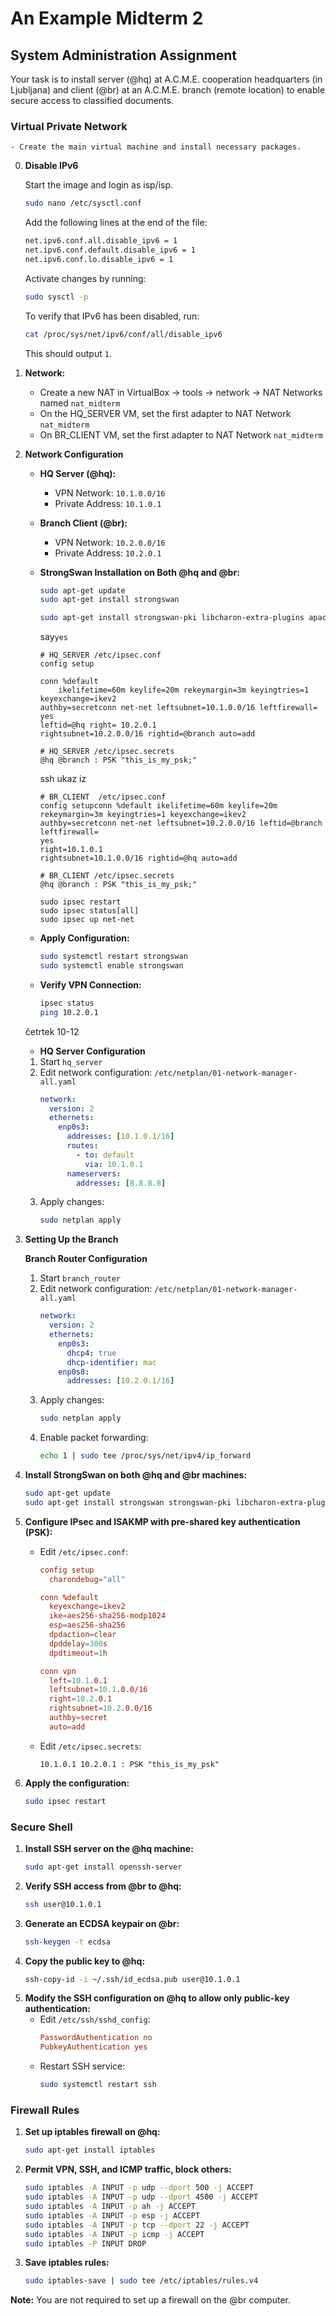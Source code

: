 

# An Example Midterm 2

## System Administration Assignment

Your task is to install server (@hq) at A.C.M.E. cooperation headquarters (in Ljubljana) and client (@br) at an A.C.M.E. branch (remote location) to enable secure access to classified documents.

### Virtual Private Network
    - Create the main virtual machine and install necessary packages. 

0. **Disable IPv6**

    Start the image and login as isp/isp.

    ```sh
    sudo nano /etc/sysctl.conf
    ```

    Add the following lines at the end of the file:
    ```sh
    net.ipv6.conf.all.disable_ipv6 = 1
    net.ipv6.conf.default.disable_ipv6 = 1
    net.ipv6.conf.lo.disable_ipv6 = 1
    ```

    Activate changes by running:
    ```sh
    sudo sysctl -p
    ```

    To verify that IPv6 has been disabled, run:
    ```sh
    cat /proc/sys/net/ipv6/conf/all/disable_ipv6
    ```
    This should output `1`.

1. **Network:**
    - Create a new NAT in VirtualBox -> tools -> network -> NAT Networks named `nat_midterm`
    - On the HQ_SERVER VM, set the first adapter to NAT Network `nat_midterm` 
    - On BR_CLIENT VM, set the first adapter to NAT Network  `nat_midterm`


2. **Network Configuration**


    
    - **HQ Server (@hq):**
        - VPN Network: `10.1.0.0/16`
        - Private Address: `10.1.0.1`
    
    - **Branch Client (@br):**
        - VPN Network: `10.2.0.0/16`
        - Private Address: `10.2.0.1`
    
    - **StrongSwan Installation on Both @hq and @br:**
        ```sh
        sudo apt-get update
        sudo apt-get install strongswan

        sudo apt-get install strongswan-pki libcharon-extra-plugins apache2 wireshark net-tools
        ```

        say```yes```
    
        ```
        # HQ_SERVER /etc/ipsec.conf
        config setup
        
        conn %default 
            ikelifetime=60m keylife=20m rekeymargin=3m keyingtries=1 keyexchange=ikev2
        authby=secretconn net-net leftsubnet=10.1.0.0/16 leftfirewall=
        yes
        leftid=@hq right= 10.2.0.1
        rightsubnet=10.2.0.0/16 rightid=@branch auto=add
        ```

        ```
        # HQ_SERVER /etc/ipsec.secrets
        @hq @branch : PSK "this_is_my_psk;"
        ```
        ssh ukaz iz 
        ```
        # BR_CLIENT  /etc/ipsec.conf
        config setupconn %default ikelifetime=60m keylife=20m rekeymargin=3m keyingtries=1 keyexchange=ikev2 authby=secretconn net-net leftsubnet=10.2.0.0/16 leftid=@branch leftfirewall=
        yes
        right=10.1.0.1
        rightsubnet=10.1.0.0/16 rightid=@hq auto=add
        ```

        ```
        # BR_CLIENT /etc/ipsec.secrets
        @hq @branch : PSK "this_is_my_psk;"
        ```

        ```
        sudo ipsec restart
        sudo ipsec status[all]
        sudo ipsec up net-net
        ```
   
    
    - **Apply Configuration:**
        ```sh
        sudo systemctl restart strongswan
        sudo systemctl enable strongswan
        ```
    
    - **Verify VPN Connection:**
        ```sh
        ipsec status
        ping 10.2.0.1
        ```
 
    četrtek 10-12
    - **HQ Server Configuration**
    1. Start `hq_server`
    2. Edit network configuration:
        `/etc/netplan/01-network-manager-all.yaml`
        ```yaml
        network:
          version: 2
          ethernets:
            enp0s3:
              addresses: [10.1.0.1/16]
              routes:
                - to: default
                  via: 10.1.0.1
              nameservers:
                addresses: [8.8.8.8]
        ```
    3. Apply changes:
        ```sh
        sudo netplan apply
        ```

5. **Setting Up the Branch**

    **Branch Router Configuration**
    1. Start `branch_router`
    2. Edit network configuration:
        `/etc/netplan/01-network-manager-all.yaml`
        ```yaml
        network:
          version: 2
          ethernets:
            enp0s3:
              dhcp4: true
              dhcp-identifier: mac
            enp0s8:
              addresses: [10.2.0.1/16]
        ```
    3. Apply changes:
        ```sh
        sudo netplan apply
        ```
    4. Enable packet forwarding:
        ```sh
        echo 1 | sudo tee /proc/sys/net/ipv4/ip_forward
        ```


1. **Install StrongSwan on both @hq and @br machines:**
    ```sh
    sudo apt-get update
    sudo apt-get install strongswan strongswan-pki libcharon-extra-plugins apache2 wireshark net-tools
    ```
2. **Configure IPsec and ISAKMP with pre-shared key authentication (PSK):**
    - Edit `/etc/ipsec.conf`:
        ```conf
        config setup
          charondebug="all"
        
        conn %default
          keyexchange=ikev2
          ike=aes256-sha256-modp1024
          esp=aes256-sha256
          dpdaction=clear
          dpddelay=300s
          dpdtimeout=1h
        
        conn vpn
          left=10.1.0.1
          leftsubnet=10.1.0.0/16
          right=10.2.0.1
          rightsubnet=10.2.0.0/16
          authby=secret
          auto=add
        ```
    - Edit `/etc/ipsec.secrets`:
        ```
        10.1.0.1 10.2.0.1 : PSK "this_is_my_psk"
        ```
3. **Apply the configuration:**
    ```sh
    sudo ipsec restart
    ```

### Secure Shell

1. **Install SSH server on the @hq machine:**
    ```sh
    sudo apt-get install openssh-server
    ```
2. **Verify SSH access from @br to @hq:**
    ```sh
    ssh user@10.1.0.1
    ```
3. **Generate an ECDSA keypair on @br:**
    ```sh
    ssh-keygen -t ecdsa
    ```
4. **Copy the public key to @hq:**
    ```sh
    ssh-copy-id -i ~/.ssh/id_ecdsa.pub user@10.1.0.1
    ```
5. **Modify the SSH configuration on @hq to allow only public-key authentication:**
    - Edit `/etc/ssh/sshd_config`:
        ```conf
        PasswordAuthentication no
        PubkeyAuthentication yes
        ```
    - Restart SSH service:
        ```sh
        sudo systemctl restart ssh
        ```

### Firewall Rules

1. **Set up iptables firewall on @hq:**
    ```sh
    sudo apt-get install iptables
    ```
2. **Permit VPN, SSH, and ICMP traffic, block others:**
    ```sh
    sudo iptables -A INPUT -p udp --dport 500 -j ACCEPT
    sudo iptables -A INPUT -p udp --dport 4500 -j ACCEPT
    sudo iptables -A INPUT -p ah -j ACCEPT
    sudo iptables -A INPUT -p esp -j ACCEPT
    sudo iptables -A INPUT -p tcp --dport 22 -j ACCEPT
    sudo iptables -A INPUT -p icmp -j ACCEPT
    sudo iptables -P INPUT DROP
    ```
3. **Save iptables rules:**
    ```sh
    sudo iptables-save | sudo tee /etc/iptables/rules.v4
    ```

**Note:** You are not required to set up a firewall on the @br computer.